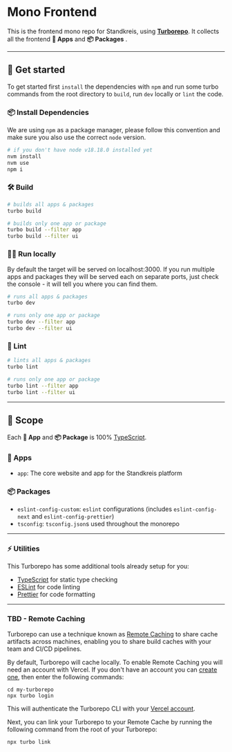 # Mono Frontend

This is the frontend mono repo for Standkreis, using **[Turborepo](https://turbo.build/repo/docs)**. It collects all the frontend **📱 Apps** and **📦 Packages** .

---

## 👋 Get started

To get started first `install` the dependencies with `npm` and run some turbo commands from the root directory to `build`, run `dev` locally or `lint` the code.

### 📦 Install Dependencies

We are using `npm` as a package manager, please follow this convention and make sure you also use the correct `node` version.

```bash
# if you don't have node v18.18.0 installed yet
nvm install
nvm use
npm i
```

### 🛠 Build

```bash
# builds all apps & packages
turbo build

# builds only one app or package
turbo build --filter app
turbo build --filter ui
```

### 🏃‍♀️ Run locally

By default the target will be served on localhost:3000. If you run multiple apps and packages they will be served each on separate ports, just check the console - it will tell you where you can find them.

```bash
# runs all apps & packages
turbo dev

# runs only one app or package
turbo dev --filter app
turbo dev --filter ui
```

### 🧹 Lint

```bash
# lints all apps & packages
turbo lint

# runs only one app or package
turbo lint --filter app
turbo lint --filter ui
```

---

## 📐 Scope

Each **📱 App** and **📦 Package** is 100% [TypeScript](https://www.typescriptlang.org/).

### 📱 Apps

- `app`: The core website and app for the Standkreis platform

### 📦 Packages

- `eslint-config-custom`: `eslint` configurations (includes `eslint-config-next` and `eslint-config-prettier`)
- `tsconfig`: `tsconfig.json`s used throughout the monorepo

---

### ⚡️ Utilities

This Turborepo has some additional tools already setup for you:

- [TypeScript](https://www.typescriptlang.org/) for static type checking
- [ESLint](https://eslint.org/) for code linting
- [Prettier](https://prettier.io) for code formatting

---

### TBD - Remote Caching

Turborepo can use a technique known as [Remote Caching](https://turbo.build/repo/docs/core-concepts/remote-caching) to share cache artifacts across machines, enabling you to share build caches with your team and CI/CD pipelines.

By default, Turborepo will cache locally. To enable Remote Caching you will need an account with Vercel. If you don't have an account you can [create one](https://vercel.com/signup), then enter the following commands:

```
cd my-turborepo
npx turbo login
```

This will authenticate the Turborepo CLI with your [Vercel account](https://vercel.com/docs/concepts/personal-accounts/overview).

Next, you can link your Turborepo to your Remote Cache by running the following command from the root of your Turborepo:

```
npx turbo link
```

